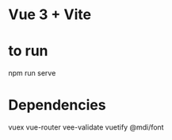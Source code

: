# Vue 3 + Vite

# to run
npm run serve

# Dependencies
vuex
vue-router
vee-validate
vuetify
@mdi/font
